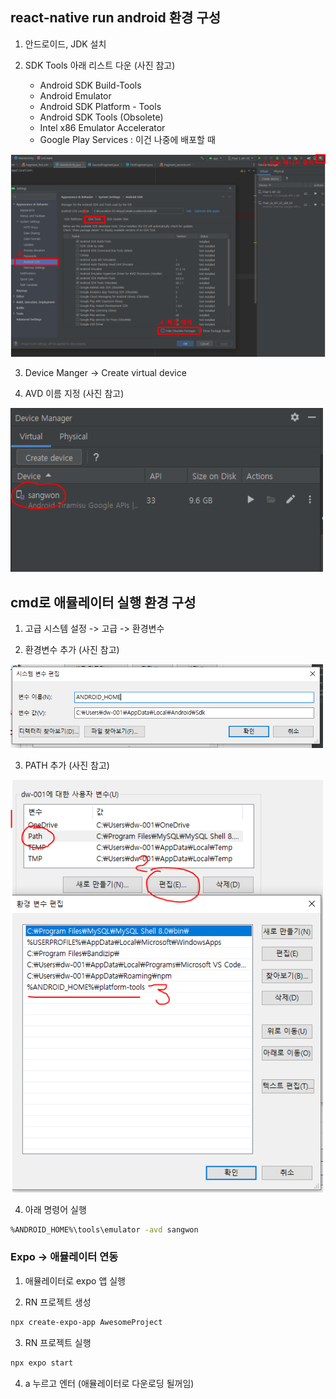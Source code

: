 ## react-native run android 환경 구성

1. 안드로이드, JDK 설치

2. SDK Tools 아래 리스트 다운 (사진 참고)
    - Android SDK Build-Tools
    - Android Emulator
    - Android SDK Platform - Tools
    - Android SDK Tools (Obsolete)
    - Intel x86 Emulator Accelerator
    - Google Play Services : 이건 나중에 배포할 때

<img src="./images/rn-android-tools.PNG" style="width:900px;">

3. Device Manger -> Create virtual device

4. AVD 이름 지정 (사진 참고)

<img src="./images/AVD.PNG" style="width:500px;">

## cmd로 애뮬레이터 실행 환경 구성

1. 고급 시스템 설정 -> 고급 -> 환경변수 

2. 환경변수 추가 (사진 참고)

<img src="./images/path1.PNG" style="width:500px;">

3. PATH 추가 (사진 참고)

<img src="./images/path2.PNG" style="width:500px;">

4. 아래 명령어 실행 

```bash
%ANDROID_HOME%\tools\emulator -avd sangwon
```


### Expo -> 애뮬레이터 연동

1. 애뮬레이터로 expo 앱 실행

2. RN 프로젝트 생성
```bash
npx create-expo-app AwesomeProject
```

3. RN 프로젝트 실행

```bash
npx expo start
```

4. a 누르고 엔터 (애뮬레이터로 다운로딩 될꺼임)
